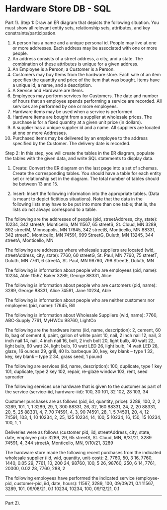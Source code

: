 # Hardware Store DB - SQL

Part 1).
Step 1:
Draw an ER diagram that depicts the following situation. You must show all relevant entity sets, relationship sets, attributes, and key constraints/participation.

1.	A person has a name and a unique personal id. People may live at one or more addresses. Each address may be associated with one or more people.
2.	An address consists of a street address, a city, and a state. The combination of these attributes is unique for a given address.
3.	An Employee is a Person; a Customer is a Person.
4.	Customers may buy Items from the hardware store. Each sale of an item specifies the quantity and price of the item that was bought. Items have a unique id, a name, and a description.
5.	A Service and Hardware are Items.
6.	Employees may perform services for Customers. The date and number of hours that an employee spends performing a service are recorded. All services are performed by one or more employees.
7.	Hardware items may be used when a service is performed.
8.	Hardware items are bought from a supplier at wholesale prices. The purchase is for a fixed quantity at a given unit price (in dollars).
9.	A supplier has a unique supplier id and a name. All suppliers are located at one or more Addresses.
10.	Purchased items may be delivered by an employee to the address specified by the Customer. The delivery date is recorded.

Step 2:
In this step, you will create the tables in the ER diagram, populate the tables with the given data, and write SQL statements to display data.

1. Create: Convert the ER diagram on the last page into a set of schemas. Create the corresponding tables. You should have a table for each entity set or relationship set in the diagram. The total number of tables should be between 13 and 15.

2. Insert: Insert the following information into the appropriate tables. (Data is meant to depict fictitious situations). Note that the data in the following lists may have to be put into more than one table; that is, the lists do not always correspond to a table.



The following are the addresses of people (pid, streetAddress, city, state):
10234, 342 streetA, Monticello, MN
11567, 65 streetS, St. Cloud, MN
3289, 892 streetM, Minneapolis, MN
17645, 342 streetB, Monticello, MN
88331, 342 streetC, Monticello, MN
74591, 999 StreetG, Duluth, MN
13245, 344 streetA, Monticello, MN

The following are addresses where wholesale suppliers are located (wid, streetAddress, city, state):
7760, 60 streetG, St. Paul, MN
7760, 75 streetT, Duluth, MN
7761, 6 streetA, St. Paul, MN
98760, 798 StreetE, Duluth, MN

The following is information about people who are employees (pid, name):
10234, Able
11567, Baker
3289, George
88331, Alice

The following is information about people who are customers (pid, name):
3289, George
88331, Alice
74591, Jane
10234, Able

The following is information about people who are neither customers nor employees (pid, name):
17645, Bill

The following is information about Wholesale Suppliers (wid, name):
7760, ABC-Supply
7761, MyHWCo
98760, LightCo

The following are the hardware items (iid, name, description):
2, cement, 60 lb, bag of cement
4, paint, gallon of white paint
10, nail, 2 inch nail
12, nail, 3 inch nail
14, nail, 4 inch nail
16, bolt, 2 inch bolt
20, light bulb, 40 watt
22, light bulb, 60 watt
24, light bulb, 10 watt LED
26, light bulb, 14 watt LED
28, glaze, 16 ounces
29, grill, 40 lb. barbeque
30, key, key blank – type 1
32, key, key blank – type 2
34, grass seed, 1 pound

The following are services (iid, name, description):
100, duplicate, type 1 key
101, duplicate, type 2 key
102, repair, re-glaze window
103, rent, seed spreader

The following services use hardware that is given to the customer as part of the service (service-iid, hardware-iid):
100, 30
101, 32
102, 28
103, 34

Customer purchases are as follows (pid, iid, quantity, price):
3289, 100, 2, 2
3289, 101, 1, 1
3289, 29, 1, 300
88331, 26, 32, 160
88331, 24, 2, 20
88331, 20, 5, 25
88331, 4, 7, 70
74591, 4, 3, 90
74591, 28, 1, 5
74591, 20, 4, 12
74591, 103, 1, 10
10234, 2, 25, 125
10234, 14, 100, 5
10234, 16, 150, 15
10234, 100, 1, 1



Deliveries were as follows (customer pid, iid, streetAddress, city, state, date, employee pid):
3289, 29, 65 streetS, St. Cloud, MN, 8/31/21, 3289
74591, 4, 344 streetA, Monticello, MN, 9/10/21, 3289

The hardware store made the following recent purchases from the indicated wholesale supplier (iid, wid, quantity, unit-cost):
2, 7760, 50, 3
16, 7760, 1440, 0.05
29, 7761, 10, 200
24, 98760, 100, 5
26, 98760, 250, 6
14, 7761, 20000, 0.02
28, 7760, 288, 2

The following employees have performed the indicated service (employee-pid, customer-pid, iid, date, hours):
11567, 3289, 100, 09/09/21, 0.1
11567, 3289, 101, 09/08/21, 0.1
10234, 10234, 100, 09/12/21, 0.1


------------------------------------------------------------------------------------
Part 2).
